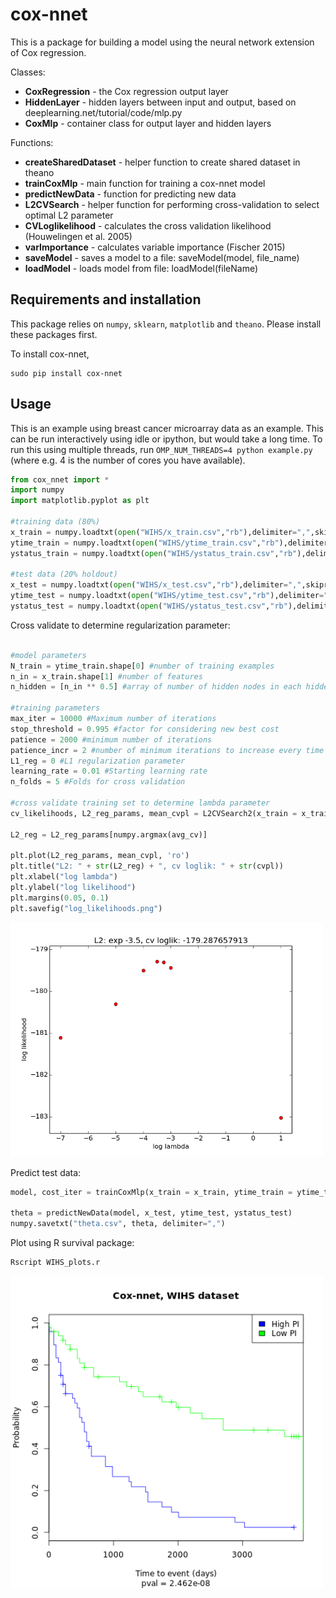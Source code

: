 # cox-nnet

This is a package for building a model using the neural network extension of Cox regression.  


Classes: 
* **CoxRegression** - the Cox regression output layer
* **HiddenLayer** - hidden layers between input and output, based on deeplearning.net/tutorial/code/mlp.py
* **CoxMlp** - container class for output layer and hidden layers

Functions:
* **createSharedDataset** - helper function to create shared dataset in theano
* **trainCoxMlp** - main function for training a cox-nnet model
* **predictNewData** - function for predicting new data
* **L2CVSearch** - helper function for performing cross-validation to select optimal L2 parameter
* **CVLoglikelihood** - calculates the cross validation likelihood (Houwelingen et al. 2005)
* **varImportance** - calculates variable importance (Fischer 2015)
* **saveModel** - saves a model to a file: saveModel(model, file_name)
* **loadModel** - loads model from file: loadModel(fileName)



## Requirements and installation
This package relies on `numpy`, `sklearn`, `matplotlib` and `theano`. Please install these packages first.  

To install cox-nnet,

````
sudo pip install cox-nnet
````

## Usage 

This is an example using breast cancer microarray data as an example.  This can be run interactively using idle or ipython, but would take a long time.  To run this using multiple threads, run `OMP_NUM_THREADS=4 python example.py` (where e.g. 4 is the number of cores you have available).  

````python
from cox_nnet import *
import numpy
import matplotlib.pyplot as plt

#training data (80%)
x_train = numpy.loadtxt(open("WIHS/x_train.csv","rb"),delimiter=",",skiprows=0)
ytime_train = numpy.loadtxt(open("WIHS/ytime_train.csv","rb"),delimiter=",",skiprows=0)
ystatus_train = numpy.loadtxt(open("WIHS/ystatus_train.csv","rb"),delimiter=",",skiprows=0)

#test data (20% holdout)
x_test = numpy.loadtxt(open("WIHS/x_test.csv","rb"),delimiter=",",skiprows=0)
ytime_test = numpy.loadtxt(open("WIHS/ytime_test.csv","rb"),delimiter=",",skiprows=0)
ystatus_test = numpy.loadtxt(open("WIHS/ystatus_test.csv","rb"),delimiter=",",skiprows=0)

````

Cross validate to determine regularization parameter:

````python

#model parameters
N_train = ytime_train.shape[0] #number of training examples
n_in = x_train.shape[1] #number of features
n_hidden = [n_in ** 0.5] #array of number of hidden nodes in each hidden layer

#training parameters
max_iter = 10000 #Maximum number of iterations
stop_threshold = 0.995 #factor for considering new best cost
patience = 2000 #minimum number of iterations
patience_incr = 2 #number of minimum iterations to increase every time a new best is found (i.e., 2 * current_iteration)
L1_reg = 0 #L1 regularization parameter
learning_rate = 0.01 #Starting learning rate
n_folds = 5 #Folds for cross validation

#cross validate training set to determine lambda parameter
cv_likelihoods, L2_reg_params, mean_cvpl = L2CVSearch2(x_train = x_train, ytime_train = ytime_train, ystatus_train = ystatus_train, n_hidden = n_hidden, learning_rate=learning_rate, max_iter=max_iter, stop_threshold=stop_threshold, patience=patience, patience_incr=patience_incr, rand_seed=123, cv_seed=1, n_folds=n_folds)

L2_reg = L2_reg_params[numpy.argmax(avg_cv)]

plt.plot(L2_reg_params, mean_cvpl, 'ro')
plt.title("L2: " + str(L2_reg) + ", cv loglik: " + str(cvpl))
plt.xlabel("log lambda")
plt.ylabel("log likelihood")
plt.margins(0.05, 0.1)
plt.savefig("log_likelihoods.png")

````
<img src="log_likelihoods.png" width="500">

Predict test data:
````python
model, cost_iter = trainCoxMlp(x_train = x_train, ytime_train = ytime_train, ystatus_train = ystatus_train, L1_reg = L1_reg, L2_reg = L2_reg, n_hidden = n_hidden, learning_rate=learning_rate, max_iter=max_iter, stop_threshold=stop_threshold, patience=patience, patience_incr=patience_incr)

theta = predictNewData(model, x_test, ytime_test, ystatus_test)
numpy.savetxt("theta.csv", theta, delimiter=",")
````


Plot using R survival package:
```R
Rscript WIHS_plots.r
```
<img src="cox_mlp_WIHS.png" width="500">
